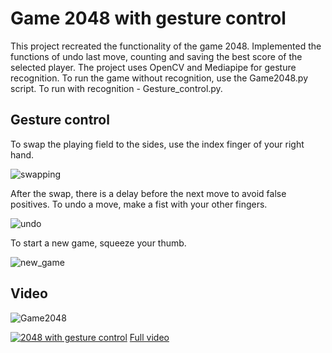 # Game 2048 with gesture control

This project recreated the functionality of the game 2048.
Implemented the functions of undo last move, counting and saving the best score of the selected player.
The project uses OpenCV and Mediapipe for gesture recognition. 
To run the game without recognition, use the Game2048.py script. 
To run with recognition - Gesture_control.py. 

## Gesture control

To swap the playing field to the sides, use the index finger of your right hand.

![swapping](https://user-images.githubusercontent.com/112019541/187035116-6f8f3677-8171-4fd8-9b4c-41f2aabb27f3.png)

After the swap, there is a delay before the next move to avoid false positives. To undo a move, make a fist with your other fingers.

![undo](https://user-images.githubusercontent.com/112019541/187035314-ea15e242-4fa4-4dad-b0f7-942f0486810e.png)

To start a new game, squeeze your thumb.

![new_game](https://user-images.githubusercontent.com/112019541/187035450-f801cf10-cb99-4682-a8dd-dad0d318e42e.png)

## Video

![Game2048](https://user-images.githubusercontent.com/112019541/186515193-4edaa4ac-3388-4352-a538-23513f98f1a3.gif)

[![2048 with gesture control](https://user-images.githubusercontent.com/112019541/188335415-9409f2cc-e81f-436d-9232-51f418bbdaf7.jpg)](https://www.youtube.com/watch?v=AkxwrQtRAdE&ab_channel=%D0%98%D0%BB%D1%8C%D1%8F%D0%90%D0%B7%D0%B8%D0%BD)
[Full video](https://www.youtube.com/watch?v=AkxwrQtRAdE&ab_channel=%D0%98%D0%BB%D1%8C%D1%8F%D0%90%D0%B7%D0%B8%D0%BD)
